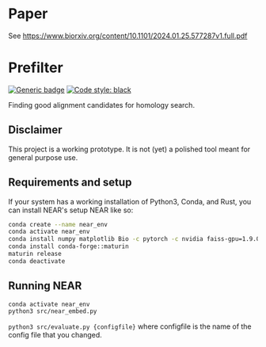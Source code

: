 # Paper
See https://www.biorxiv.org/content/10.1101/2024.01.25.577287v1.full.pdf

# Prefilter
[![Generic badge](https://img.shields.io/badge/Contributions-Welcome-brightgreen.svg)](CONTRIBUTING.md)
<a href="https://github.com/psf/black"><img alt="Code style: black" src="https://img.shields.io/badge/code%20style-black-000000.svg"></a>

Finding good alignment candidates for homology search.

## Disclaimer

This project is a working prototype. It is not (yet) a polished tool meant for general purpose use. 


## Requirements and setup

If your system has a working installation of Python3, Conda, and Rust, you can install NEAR's setup NEAR like so:

```bash
conda create --name near_env 
conda activate near_env
conda install numpy matplotlib Bio -c pytorch -c nvidia faiss-gpu=1.9.0 anaconda::pyyaml
conda install conda-forge::maturin
maturin release
conda deactivate
```

## Running NEAR

```bash
conda activate near_env
python3 src/near_embed.py 
```

`python3 src/evaluate.py {configfile}` where configfile is the name of the config file that you changed. 
